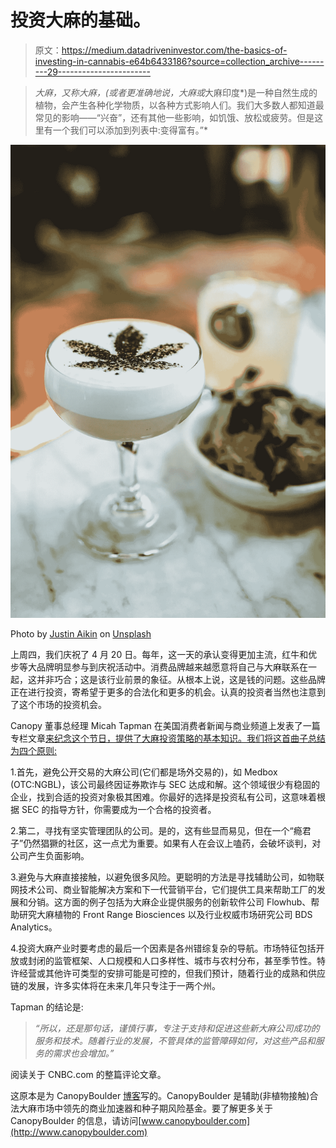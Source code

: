 # 投资大麻的基础。

> 原文：<https://medium.datadriveninvestor.com/the-basics-of-investing-in-cannabis-e64b6433186?source=collection_archive---------29----------------------->

> *大麻，又称大麻，(或者更准确地说，*大麻*或*大麻印度*)是一种自然生成的植物，会产生各种化学物质，以各种方式影响人们。我们大多数人都知道最常见的影响——“兴奋”，还有其他一些影响，如饥饿、放松或疲劳。但是这里有一个我们可以添加到列表中:变得富有。”*

![](img/5cd94a585d03b3d684b384ef96d91241.png)

Photo by [Justin Aikin](https://unsplash.com/photos/5Dyrcn5ocfk?utm_source=unsplash&utm_medium=referral&utm_content=creditCopyText) on [Unsplash](https://unsplash.com/search/photos/marijuana-investment?utm_source=unsplash&utm_medium=referral&utm_content=creditCopyText)

上周四，我们庆祝了 4 月 20 日。每年，这一天的承认变得更加主流，红牛和优步等大品牌明显参与到庆祝活动中。消费品牌越来越愿意将自己与大麻联系在一起，这并非巧合；这是该行业前景的象征。从根本上说，这是钱的问题。这些品牌正在进行投资，寄希望于更多的合法化和更多的机会。认真的投资者当然也注意到了这个市场的投资机会。

Canopy 董事总经理 Micah Tapman 在美国消费者新闻与商业频道上发表了一篇专栏文章[来纪念这个节日，提供了大麻投资策略的基本知识。我们将这首曲子总结为四个原则:](http://www.cnbc.com/2017/04/20/on-420-heres-how-to-invest-in-marijuana-commentary.html)

1.首先，避免公开交易的大麻公司(它们都是场外交易的)，如 Medbox (OTC:NGBL)，该公司最终因证券欺诈与 SEC 达成和解。这个领域很少有稳固的企业，找到合适的投资对象极其困难。你最好的选择是投资私有公司，这意味着根据 SEC 的指导方针，你需要成为一个合格的投资者。

2.第二，寻找有坚实管理团队的公司。是的，这有些显而易见，但在一个“瘾君子”仍然猖獗的社区，这一点尤为重要。如果有人在会议上嗑药，会破坏谈判，对公司产生负面影响。

3.避免与大麻直接接触，以避免很多风险。更聪明的方法是寻找辅助公司，如物联网技术公司、商业智能解决方案和下一代营销平台，它们提供工具来帮助工厂的发展和分销。这方面的例子包括为大麻企业提供服务的创新软件公司 Flowhub、帮助研究大麻植物的 Front Range Biosciences 以及行业权威市场研究公司 BDS Analytics。

4.投资大麻产业时要考虑的最后一个因素是各州错综复杂的导航。市场特征包括开放或封闭的监管框架、人口规模和人口多样性、城市与农村分布，甚至季节性。特许经营或其他许可类型的安排可能是可控的，但我们预计，随着行业的成熟和供应链的发展，许多实体将在未来几年只专注于一两个州。

Tapman 的结论是:

> *“所以，还是那句话，谨慎行事，专注于支持和促进这些新大麻公司成功的服务和技术。随着行业的发展，不管具体的监管障碍如何，对这些产品和服务的需求也会增加。”*

阅读关于 CNBC.com 的整篇评论文章。

这原本是为 CanopyBoulder [博客](http://go.canopyboulder.com/news)写的。CanopyBoulder 是辅助(非植物接触)合法大麻市场中领先的商业加速器和种子期风险基金。要了解更多关于 CanopyBoulder 的信息，请访问[www.canopyboulder.com](http://www.canopyboulder.com)